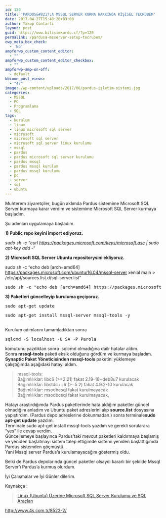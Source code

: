 ```yaml
---
id: 120
title: 'PARDUS&#8217;A MSSQL SERVER KURMA HAKKINDA KİŞİSEL TECRÜBEM'
date: 2017-04-27T15:40:20+03:00
author: Yakup Contarlı
layout: post
guid: https://www.bilisimkurdu.cf/?p=120
permalink: /pardusa-msserver-setup-tecrubem/
cwp_meta_box_check:
  - 'No'
ampforwp_custom_content_editor:
  - ""
ampforwp_custom_content_editor_checkbox:
  - ""
ampforwp-amp-on-off:
  - default
bbioon_post_views:
  - "47"
image: /wp-content/uploads/2017/06/pardus-işletim-sistemi.jpg
categories:
  - MSSQL
  - PC
  - Programlama
  - SQL
tags:
  - kurulum
  - linux
  - linux microsoft sql server
  - microsoft
  - microsoft sql server
  - microsoft sql server linux kurulumu
  - mssql
  - pardus
  - pardus microsoft sql server kurulumu
  - pardus mssql
  - pardus mssql kurulum
  - pardus mssql kurulumu
  - pc
  - server
  - sql
  - ubuntu
---
```

Muhterem ziyaretçiler, bugün aklımda Pardus sistemime Microsoft SQL Server kurmaya karar verdim ve sistemime Microsoft SQL Server kurmaya başladım.

Şu adımları uygulamaya başladım.

**1) Public repo keyini import ediyoruz.**

_sudo sh -c “curl https://packages.microsoft.com/keys/microsoft.asc | sudo apt-key add -“_

**2) Microsoft SQL Server Ubuntu repositorysini ekliyoruz.**

sudo sh -c “echo deb [arch=amd64] https://packages.microsoft.com/ubuntu/16.04/mssql-server xenial main > /etc/apt/sources.list.d/sql-server.list”

<pre>sudo sh -c "echo deb [arch=amd64] https://packages.microsoft.com/ubuntu/16.04/prod xenial main &gt;&gt; /etc/apt/sources.list.d/sql-server.list"</pre>

**3) Paketleri güncelleyip kuruluma geçiyoruz.**

<pre>sudo apt-get update</pre>

<pre>sudo apt-get install mssql-server mssql-tools -y 

</pre>

Kurulum adımlarını tamamladıktan sonra

<pre>sqlcmd -S localhost -U SA -P Parola</pre>

komutunu yazdıktan sonra  sqlcmd olmadığına dailr hatalar aldım.  
Sonra **mssql-tools** paketi eksik olduğunu gördüm ve kurmaya başladım. **Synaptic Paket Yöneticisinden mssql-tools** paketini yüklemeye çalıştığımda aşağıdaki hatayı aldım.

> mssql-tools:  
> Bağımlılıklar: libc6 (>=2.21) fakat 2.19-18+deb8u7 kurulacak  
> Bağımlılıklar: libstdc++6 (>=5.2) fakat 4.9.2-10 kurulacak  
> Bağımlılıklar: msodbcsql fakat kurulmayacak  
> Bağımlılıklar: msodbcsql fakat kurulmayacak,

Hatayı araştırdığımda Pardus paketlerinde hata aldığım paketler güncel olmadığını anladım ve Ubuntu paket adreslerini alıp **source.list** dosyasına yapıştırdım. (Pardus depo adreslerine dokunmadan.) sonra terminale**sudo apt-get update** yazdım.  
Terminale sudo apt-get install mssql-tools yazdım ve gerekli sorularara &#8220;yes&#8221; ile cevap verdim.  
Güncellemeye başlayınca Pardus&#8217;taki mevcut paketleri kaldırmaya başlamış ve yeniden başlatmayı sistem talep ettiğimde sistemi yeniden başlattığımda Pardus sistemden göçmüştü.  
Yani Mssql server Pardus&#8217;a kurulamayacağını göstermiş oldu.

Belki de Pardus depolarında güncel paketler olsaydı kararlı bir şekilde Mssql Server&#8217;ı Pardus&#8217;a kurmuş olurdum.

İyi Çalışmalar ve İyi Günler dilerim.

Kaynakça :

<blockquote class="wp-embedded-content" data-secret="rVwnrRPsiU">
  <p>
    <a href="https://www.mshowto.org/linux-ubuntu-uzerine-microsoft-sql-server-kurulumu-ve-sql-araclari.html">Linux (Ubuntu) Üzerine Microsoft SQL Server Kurulumu ve SQL Araçları</a>
  </p>
</blockquote>



http://www.4s.com.tr/8523-2/